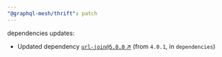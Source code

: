 ```yaml
---
"@graphql-mesh/thrift": patch
---
```

dependencies updates:
  - Updated dependency [`url-join@5.0.0` ↗︎](https://www.npmjs.com/package/url-join/v/5.0.0) (from `4.0.1`, in `dependencies`)
